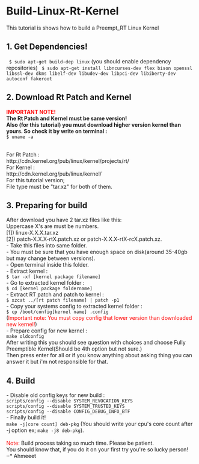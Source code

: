 # Build-Linux-Rt-Kernel
This tutorial is shows how to build a Preempt_RT Linux Kernel

## 1. Get Dependencies!
` $ sudo apt-get build-dep linux` (you should enable dependency repositories)
` $ sudo apt-get install libncurses-dev flex bison openssl libssl-dev dkms libelf-dev libudev-dev libpci-dev libiberty-dev autoconf fakeroot`
## 2. Download Rt Patch and Kernel
<p>
  <font color="red"><b>IMPORTANT NOTE!</b></font><br>
<b>The Rt Patch and Kernel must be same version!<br>
Also (for this tutorial) you must download higher version kernel than yours. So check it by write on terminal : </b><br>
<code>$ uname -a</code></p><br>
For Rt Patch :<br>
http://cdn.kernel.org/pub/linux/kernel/projects/rt/<br>
For Kernel :<br>
http://cdn.kernel.org/pub/linux/kernel/<br>
For this tutorial version;<br>
File type must be "tar.xz" for both of them.<br>
<h2>3. Preparing for build</h2>
After download you have 2 tar.xz files like this:<br>
Uppercase X's are must be numbers.<br>
[1]) linux-X.X.X.tar.xz<br>
[2]) patch-X.X.X-rtX.patch.xz or patch-X.X.X-rtX-rcX.patch.xz.<br>
- Take this files into same folder.<br>
- You must be sure that you have enough space on disk(around 35-40gb but may change between versions).<br>
- Open terminal inside this folder.<br>
- Extract kernel : <br>
<code>$ tar -xf [kernel package filename]</code><br>
- Go to extracted kernel folder : <br>
<code>$ cd [kernel package foldername]</code><br>
- Extract RT patch and patch to kernel : <br>
<code>$ xzcat ../[rt patch filename] | patch -p1</code><br>
- Copy your systems config to extracted kernel folder : <br>
<code>$ cp /boot/config[kernel name] .config</code> <br>
(<font color="red">Important note: You must copy config that lower version than downloaded new kernel!</font>)<br>
- Prepare config for new kernel :<br>
<code>make oldconfig</code><br>
After writing this you should see question with choices and choose Fully Preemptible Kernel(Should be 4th option but not sure.)<br>
Then press enter for all or if you know anything about asking thing you can answer it but i'm not responsible for that.<br>
<h2>4. Build</h2>
- Disable old config keys for new build :<br>
<code>scripts/config --disable SYSTEM_REVOCATION_KEYS</code><br>
<code>scripts/config --disable SYSTEM_TRUSTED_KEYS</code><br>
<code>scripts/config --disable CONFIG_DEBUG_INFO_BTF</code><br>
- Finally build it!<br>
<code>make -j[core count] deb-pkg</code> (You should write your cpu's core count after -j option ex;  <code>make -j8 deb-pkg</code>).<br>
<br>
<font color="red">Note:</font> Build process taking so much time. Please be patient. <br>
You should know that, if you do it on your first try you're so lucky person!<br>
⋅⋅* Ahmeeet

